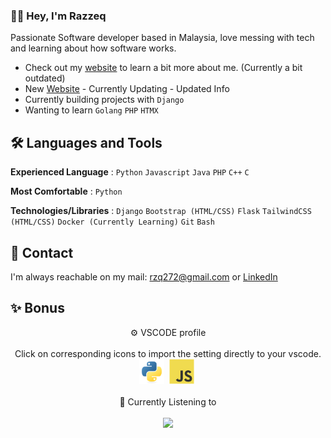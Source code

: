 ### 🙍‍♂️ Hey, I'm Razzeq

Passionate Software developer based in Malaysia, love messing with tech and learning about how software works.

- Check out my [website](https://react-portfolio-rrzq.vercel.app/) to learn a bit more about me. (Currently a bit outdated)
- New [Website](https://by-r.github.io/) - Currently Updating - Updated Info
- Currently building projects with `Django`
- Wanting to learn `Golang` `PHP` `HTMX` 


## 🛠️ Languages and Tools 

**Experienced Language** : `Python` `Javascript` `Java` `PHP` `C++` `C`

**Most Comfortable** : `Python`
 
**Technologies/Libraries** : `Django` `Bootstrap (HTML/CSS)` `Flask` `TailwindCSS (HTML/CSS)` `Docker (Currently Learning)` `Git` `Bash`


## 💌 Contact 

I'm always reachable on my mail: rzq272@gmail.com or [LinkedIn](https://www.linkedin.com/in/razzeq/)

## ✨ Bonus







<div align="center">
	<div>⚙ VSCODE profile</div>
	<br>
	<div>Click on corresponding icons to import the setting directly to your vscode.</div>
	<div>	
		<a target="_blank" rel="noopener noreferrer" href="https://vscode.dev/profile/github/51257c90e3cd3c14a1cbf5947d20b7eb"><img src="https://github.com/devicons/devicon/blob/master/icons/python/python-original.svg" title="Python" alt="Python" height="40" width="40"/></a>&nbsp;
    	<a target="_blank" rel="noopener noreferrer" href="https://vscode.dev/profile/github/e3e9a2b6ff4bb63d83388a85ff42651c"><img src="https://github.com/devicons/devicon/blob/master/icons/javascript/javascript-original.svg" title="JavaScript" alt="JavaScript" width="40" height="40"/></a>&nbsp;
	</div>
	<br>
 	<div>🎵 Currently Listening to</div><br>
    <img src="https://spotify-github-profile.vercel.app/api/view?uid=itsmeyourmomlmao&cover_image=true&theme=default&show_offline=false&background_color=121212&interchange=true&bar_color=53b14f&bar_color_cover=true)"/>
</div>
